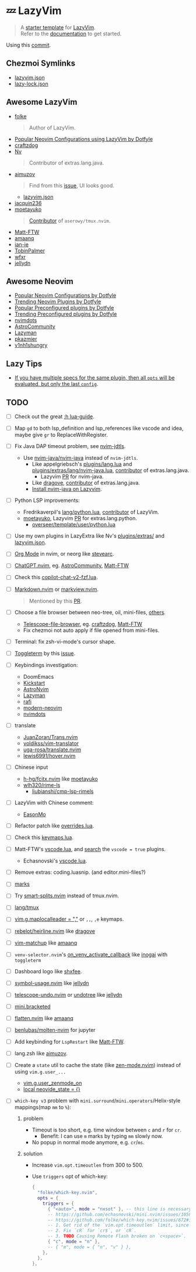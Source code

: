 # 💤 LazyVim

> A [starter template](https://github.com/LazyVim/starter) for [LazyVim](https://github.com/LazyVim/LazyVim).\
> Refer to the [documentation](https://lazyvim.github.io/installation) to get started.

Using this [commit](https://github.com/LazyVim/starter/commit/cb79b0e6a9d0ec81041150dc87fe47352a54a2ba).

## Chezmoi Symlinks

- [lazyvim.json](../../symlinks/lazyvim/lazy-lock.json)
- [lazy-lock.json](../../symlinks/lazyvim/lazyvim.json)

## Awesome LazyVim

- [folke](https://github.com/folke/dot/tree/master/nvim)
  > Author of LazyVim.
- [Popular Neovim Configurations using LazyVim by Dotfyle](https://dotfyle.com/neovim/configurations/top?plugins=LazyVim/LazyVim)
- [craftzdog](https://github.com/craftzdog/dotfiles-public/tree/master/.config/nvim)
- [Nv](https://github.com/appelgriebsch/Nv)
  > Contributor of extras.lang.java.
- [aimuzov](https://github.com/aimuzov/LazyVimx)
  > Find from this [issue](https://github.com/LazyVim/LazyVim/pull/3503#issuecomment-2177573748), UI looks good.
  - [lazyvim.json](https://github.com/aimuzov/dotfiles/blob/main/dot_config/nvim/lazyvim.json)
- [jacquin236](https://github.com/jacquin236/minimal-nvim)
- [moetayuko](https://github.com/moetayuko/nvimrc)
  > [Contributor](https://github.com/aserowy/tmux.nvim/pull/123) of `aserowy/tmux.nvim`.
- [Matt-FTW](https://github.com/Matt-FTW/dotfiles/tree/main/.config/nvim)
- [amaanq](https://github.com/amaanq/nvim-config)
- [ian-ie](https://github.com/ian-ie/LazyVim)
- [TobinPalmer](https://github.com/TobinPalmer/dots/tree/main/nvim)
- [wfxr](https://github.com/wfxr/dotfiles/tree/master/vim/nvim)
- [jellydn](https://github.com/jellydn/lazy-nvim-ide)

## Awesome Neovim

- [Popular Neovim Configurations by Dotfyle](https://dotfyle.com/neovim/configurations/top)
- [Trending Neovim Plugins by Dotfyle](https://dotfyle.com/neovim/plugins/trending)
- [Popular Preconfigured plugins by Dotfyle](https://dotfyle.com/neovim/plugins/top?categories=preconfigured)
- [Trending Preconfigured plugins by Dotfyle](https://dotfyle.com/neovim/plugins/trending?categories=preconfigured)
- [nvimdots](https://dotfyle.com/plugins/ayamir/nvimdots)
- [AstroCommunity](https://github.com/AstroNvim/astrocommunity)
- [Lazyman](https://github.com/doctorfree/nvim-lazyman)
- [pkazmier](https://github.com/pkazmier/nvim)
- [v1nh1shungry](https://github.com/v1nh1shungry/.dotfiles/tree/main/nvim)

## Lazy Tips

- [If you have multiple specs for the same plugin, then all `opts` will be evaluated, but only the last `config`](https://github.com/LazyVim/LazyVim/pull/4122#issuecomment-2241563662).

## TODO

- [ ] Check out the great [:h lua-guide](https://neovim.io/doc/user/lua-guide.html#lua-guide).
- [ ] Map `gd` to both lsp_definition and lsp_references like vscode and idea, maybe give `gr` to ReplaceWithRegister.
- [ ] Fix Java DAP timeout problem, see [nvim-jdtls](https://github.com/mfussenegger/nvim-jdtls).
  - Use [nvim-java/nvim-java](https://github.com/nvim-java/nvim-java) instead of `nvim-jdtls`.
    - Like appelgriebsch's [plugins/lang.lua](https://github.com/appelgriebsch/Nv/blob/main/lua/plugins/lang.lua) and [plugins/extras/lang/nvim-java.lua](https://github.com/appelgriebsch/Nv/blob/main/lua/plugins/extras/lang/nvim-java.lua), [contributor](https://github.com/LazyVim/LazyVim/pull/1192/commits/69a96525ebd3fcbb0128549104d3821803bb8948) of extras.lang.java.
      - Lazyvim [PR](https://github.com/LazyVim/LazyVim/pull/2211) for nvim-java.
    - Like [dragove](https://github.com/dragove/dotfiles/blob/master/nvim/.config/nvim/lua/plugins/lang/java.lua), [contributor](https://github.com/LazyVim/LazyVim/commit/61fae7d23f5689a9112b265f4bfb8468a131ae66) of extras.lang.java.
    - [Install nvim-java on Lazyvim](https://github.com/nvim-java/nvim-java/wiki/Lazyvim).
- [ ] Python LSP improvements:
  - Fredrikaverpil's [lang/python.lua](https://github.com/fredrikaverpil/dotfiles/blob/main/nvim-fredrik/lua/lang/python.lua), [contributor](https://github.com/LazyVim/LazyVim/commits?author=fredrikaverpil) of LazyVim.
  - [moetayuko](https://github.com/moetayuko/nvimrc), Lazyvim [PR](https://github.com/LazyVim/LazyVim/pull/4141) for extras.lang.python.
    - [overseer/template/user/python.lua](https://github.com/moetayuko/nvimrc/blob/master/lua/overseer/template/user/python.lua)
- [ ] Use my own plugins in LazyExtra like Nv's [plugins/extras/](https://github.com/appelgriebsch/Nv/tree/main/lua/plugins/extras) and [lazyvim.json](https://github.com/appelgriebsch/Nv/blob/main/lazyvim.json).
- [ ] [Org Mode](https://github.com/topics/orgmode-nvim) in nvim, or neorg like [stevearc](https://github.com/stevearc/dotfiles/blob/eeb506f9afd32cd8cd9f2366110c76efaae5786c/.config/nvim/lua/plugins/neorg.lua).
- [ ] [ChatGPT.nvim](https://github.com/jackMort/ChatGPT.nvim), eg. [AstroCommunity](https://github.com/AstroNvim/astrocommunity/tree/1f3a6ec008b404c72f84093fe25c574ba63fc256/lua/astrocommunity/editing-support/chatgpt-nvim), [Matt-FTW](https://github.com/Matt-FTW/dotfiles/blob/main/.config/nvim/lua/plugins/extras/coding/ai/gpt.lua)
- [ ] Check this [copilot-chat-v2-fzf.lua](https://github.com/jellydn/lazy-nvim-ide/blob/main/lua/plugins/extras/copilot-chat-v2-fzf.lua).
- [ ] [Markdown.nvim](https://github.com/MeanderingProgrammer/markdown.nvim) or [markview.nvim](https://github.com/OXY2DEV/markview.nvim).
  > Mentioned by this [PR](https://github.com/LazyVim/LazyVim/pull/4139).
- [ ] Choose a file browser between neo-tree, oil, mini-files, [others](https://github.com/rockerBOO/awesome-neovim#file-explorer).
  - [Telescope-file-browser](https://github.com/nvim-telescope/telescope-file-browser.nvim), eg. [craftzdog](https://github.com/craftzdog/dotfiles-public/blob/master/.config/nvim/lua/plugins/editor.lua), [Matt-FTW](https://github.com/Matt-FTW/dotfiles/blob/main/.config/nvim/lua/plugins/extras/editor/telescope/file-browser.lua)
  - Fix chezmoi not auto apply if file opened from mini-files.
- [ ] Terminal: fix zsh-vi-mode's cursor shape.
- [ ] [Toggleterm](https://github.com/akinsho/toggleterm.nvim) by this [issue](https://github.com/LazyVim/LazyVim/issues/539).
- [ ] Keybindings investigation:
  - DoomEmacs
  - [Kickstart](https://github.com/nvim-lua/kickstart.nvim)
  - [AstroNvim](https://github.com/AstroNvim/AstroNvim)
  - [Lazyman](https://github.com/doctorfree/nvim-lazyman)
  - [rafi](https://github.com/rafi/vim-config#custom-key-mappings)
  - [modern-neovim](https://github.com/alpha2phi/modern-neovim)
  - [nvimdots](https://github.com/ayamir/nvimdots)
- [ ] translate
  - [JuanZoran/Trans.nvim](https://github.com/JuanZoran/Trans.nvim)
  - [voldikss/vim-translator](https://github.com/voldikss/vim-translator)
  - [uga-rosa/translate.nvim](https://github.com/uga-rosa/translate.nvim)
  - [lewis6991/hover.nvim](https://github.com/wfxr/dotfiles/blob/661bfabf3b813fd8af79d881cd28b72582d4ccca/vim/nvim/lua/plugins/lsp.lua#L29)
- [ ] Chinese input
  - [h-hg/fcitx.nvim](https://github.com/h-hg/fcitx.nvim) like [moetayuko](https://github.com/moetayuko/nvimrc/blob/ae242cc18559cd386c36feb9f999b1a9596c7d09/lua/plugins/editor.lua#L173)
  - [wlh320/rime-ls](https://github.com/wlh320/rime-ls/blob/master/doc/nvim.md)
    - [liubianshi/cmp-lsp-rimels](https://github.com/liubianshi/cmp-lsp-rimels)
- [ ] LazyVim with Chinese comment:
  - [EasonMo](https://github.com/EasonMo/myLazyVim)
- [ ] Refactor patch like [overrides.lua](https://github.com/ian-ie/LazyVim/blob/master/lua/plugins/overrides.lua).
- [ ] Check this [keymaps.lua](https://github.com/WillEhrendreich/nvimconfig/blob/7ab5b0d0ee485d58df3cc3e1f55c6446155f29a1/lua/config/keymaps.lua).
- [ ] Matt-FTW's [vscode.lua](https://github.com/Matt-FTW/dotfiles/blob/main/.config/nvim/lua/plugins/extras/util/vscode.lua), and [search](https://github.com/search?q=repo%3AMatt-FTW%2Fdotfiles%20vscode%20%3D%20true&type=code) the `vscode = true` plugins.
  - Echasnovski's [vscode.lua](https://github.com/echasnovski/nvim/blob/master/src/vscode.lua).
- [ ] Remove extras: coding.luasnip. (and editor.mini-files?)
- [ ] [marks](https://github.com/rafi/vim-config#plugin-marks)
- [ ] Try [smart-splits.nvim](https://github.com/mrjones2014/smart-splits.nvim) instead of tmux.nvim.
- [ ] [lang/tmux](https://github.com/rafi/vim-config/blob/b9648dcdcc6674b707b963d8de902627fbc887c8/lua/rafi/plugins/extras/lang/tmux.lua)
- [ ] [vim.g.maplocalleader = ","](https://github.com/wfxr/dotfiles/blob/661bfabf3b813fd8af79d881cd28b72582d4ccca/vim/nvim/lua/config/options.lua#L6) or `,,`, `,e` keymaps.
- [ ] [rebelot/heirline.nvim](https://github.com/rebelot/heirline.nvim) like [dragove](https://github.com/dragove/dotfiles/blob/master/nvim/.config/nvim/lua/plugins/ui/heirline.lua)
- [ ] [vim-matchup](https://github.com/andymass/vim-matchup) like [amaanq](https://github.com/amaanq/nvim-config/blob/master/lua/plugins/coding.lua)
- [ ] `venv-selector.nvim`'s [on_venv_activate_callback](https://github.com/linux-cultist/venv-selector.nvim/tree/regexp?tab=readme-ov-file#run-your-own-code-on-venv-activation-on_venv_activate_callback) like [inogai](https://github.com/inogai/neovim-config-lazy/blob/50f68f6acc0cea283a0e89bddde6f9897680c749/lua/plugins/python.lua) with `toggleterm`
- [ ] Dashboard logo like [shxfee](https://github.com/shxfee/dotfiles/blob/067e65a3bb43c0646d117a6eac16f862b03a82d6/nvim/lua/shxfee/plugins/temp.lua#L166).
- [ ] [symbol-usage.nvim](https://github.com/Wansmer/symbol-usage.nvim) like [jellydn](https://github.com/jellydn/lazy-nvim-ide/blob/main/lua/plugins/lsp.lua)
- [ ] [telescope-undo.nvim](https://github.com/debugloop/telescope-undo.nvim) or [undotree](https://github.com/mbbill/undotree) like [jellydn](https://github.com/jellydn/lazy-nvim-ide/blob/main/lua/plugins/undotree.lua)
- [ ] [mini.bracketed](https://github.com/echasnovski/mini.bracketed)
- [ ] [flatten.nvim](https://github.com/willothy/flatten.nvim) like [amaanq](https://github.com/amaanq/nvim-config/blob/master/lua/plugins/editor.lua)
- [ ] [benlubas/molten-nvim](https://github.com/benlubas/molten-nvim) for jupyter
- [ ] Add keybinding for `LspRestart` like [Matt-FTW](https://github.com/Matt-FTW/dotfiles/blob/b12af2bc28c89c7185c48d6b02fb532b6d8be45d/.config/nvim/lua/plugins/extras/lsp/lspconfig-extended.lua#L11).
- [ ] lang.zsh like [aimuzov](https://github.com/aimuzov/LazyVimx/blob/main/lua/lazyvimx/extras/lang/zsh.lua).
- [ ] Create a `state` util to cache the state (like [zen-mode.nvim](https://github.com/folke/zen-mode.nvim/blob/29b292bdc58b76a6c8f294c961a8bf92c5a6ebd6/lua/zen-mode/plugins.lua#L137)) instead of using `vim.g.user_...`
  - [vim.g.user_zenmode_on](lua/plugins/ui.lua)
  - [local neovide_state = {}](lua/config/keymaps.lua)
- [ ] `which-key v3` problem with `mini.surround`/`mini.operators`/Helix-style mappings(map `mm` to `%`):

  1. problem
     - Timeout is too short, e.g. time window between `c` and `r` for `cr`.
       - Benefit: I can use `m` marks by typing `mm` slowly now.
     - No popup in normal mode anymore, e.g. `cr`/`ms`.
  2. solution

     - Increase `vim.opt.timeoutlen` from 300 to 500.
     - Use `triggers` opt of which-key:

       ```lua
       {
         "folke/which-key.nvim",
         opts = {
           triggers = {
             { "<auto>", mode = "nxsot" }, -- this line is necessary
             -- https://github.com/echasnovski/mini.nvim/issues/1058
             -- https://github.com/folke/which-key.nvim/issues/672#issuecomment-2235978897
             -- 1. Get rid of the `vim.opt.timeoutlen` limit, since `cr` is a little hard to type.
             -- 2. Fix `cR` for `cr$`, or `cR`.
             -- 3. TODO Causing Remote Flash broken on `c<space>`.
             { "c", mode = "n" },
             -- { "m", mode = { "n", "v" } },
           },
         },
       },
       ```
